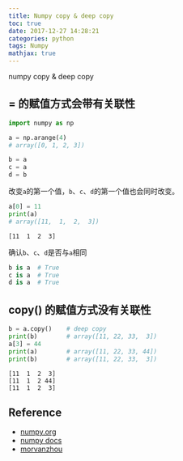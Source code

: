 ```yaml
---
title: Numpy copy & deep copy
toc: true
date: 2017-12-27 14:28:21
categories: python
tags: Numpy   
mathjax: true
---
```


numpy copy & deep copy

<!-- more -->

## = 的赋值方式会带有关联性

```python
import numpy as np

a = np.arange(4)
# array([0, 1, 2, 3])

b = a
c = a
d = b
```

改变`a`的第一个值，`b`、`c`、`d`的第一个值也会同时改变。


```python
a[0] = 11
print(a)
# array([11,  1,  2,  3])
```

    [11  1  2  3]

确认`b`、`c`、`d`是否与`a`相同

```python
b is a  # True
c is a  # True
d is a  # True
```

## copy() 的赋值方式没有关联性

```python
b = a.copy()    # deep copy
print(b)        # array([11, 22, 33,  3])
a[3] = 44
print(a)        # array([11, 22, 33, 44])
print(b)        # array([11, 22, 33,  3])
```

    [11  1  2  3]
    [11  1  2 44]
    [11  1  2  3]

## Reference

- [numpy.org][1]
- [numpy docs][2]
- [morvanzhou][3]

[1]: http://www.numpy.org/
[2]: https://docs.scipy.org/doc/numpy-dev/user/quickstart.html
[3]: https://morvanzhou.github.io